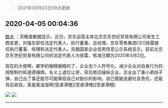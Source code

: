 > 2021年09月03日09点更新
<link rel="stylesheet" href="https://cdn.jsdelivr.net/gh/taotie6/sampleJSON@main/css/photo_show.css">


 ## 2020-04-05 00:04:36 

 [㪚木](https://www.coolapk.com/feed/17812260?shareKey=OWUzNjRiN2M3NzlkNjEzMTc1NDE~) ：天眼查数据显示，近日，京东运营主体北京京东世纪贸易有限公司发生工商变更，刘强东卸任法定代表人、执行董事、总经理，京东零售集团CEO徐雷接任执行董事、经理和法定代表人。另据国家企业信用信息公示系统显示，目前北京京东世纪贸易有限公司的法定代表人为徐雷，核准日期为2020年4月2日。<!--break-->

现在的大佬啊，都学的猴精猴精的了，企业去个人符号化，减少企业对自身行为的规矩制约和道德捆绑。名义上退位让贤，背后依旧操纵企业。企业出了事小弟挡子弹，自己出了事还能尽可能降低自己对股价的影响。自己既能逃避社会责任，还能背后收钱，真是美滋滋啊[受虐滑稽][受虐滑稽][受虐滑稽] 

<div class="album">
<img class="img-item" src="http://image.coolapk.com/feed/2020/0404/23/1081091_d8dc029b_5929_5579@640x962.jpeg" />
<img class="img-item" src="http://image.coolapk.com/feed/2020/0404/23/1081091_eec4a59a_5929_5581@872x1582.jpeg" />
</div>

 ------- 

